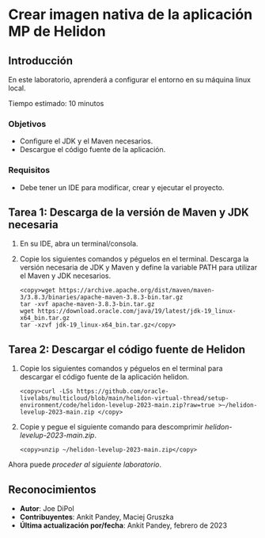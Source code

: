 # Crear imagen nativa de la aplicación MP de Helidon

## Introducción

En este laboratorio, aprenderá a configurar el entorno en su máquina linux local.

Tiempo estimado: 10 minutos

### Objetivos

*   Configure el JDK y el Maven necesarios.
*   Descargue el código fuente de la aplicación.

### Requisitos

*   Debe tener un IDE para modificar, crear y ejecutar el proyecto.

## Tarea 1: Descarga de la versión de Maven y JDK necesaria

1.  En su IDE, abra un terminal/consola.
    
2.  Copie los siguientes comandos y péguelos en el terminal. Descarga la versión necesaria de JDK y Maven y define la variable PATH para utilizar el Maven y JDK necesarios.
    
        <copy>wget https://archive.apache.org/dist/maven/maven-3/3.8.3/binaries/apache-maven-3.8.3-bin.tar.gz
        tar -xvf apache-maven-3.8.3-bin.tar.gz
        wget https://download.oracle.com/java/19/latest/jdk-19_linux-x64_bin.tar.gz
        tar -xzvf jdk-19_linux-x64_bin.tar.gz</copy>
        

## Tarea 2: Descargar el código fuente de Helidon

1.  Copie los siguientes comandos y péguelos en el terminal para descargar el código fuente de la aplicación helidon.
    
        <copy>curl -LSs https://github.com/oracle-livelabs/multicloud/blob/main/helidon-virtual-thread/setup-environment/code/helidon-levelup-2023-main.zip?raw=true >~/helidon-levelup-2023-main.zip </copy>
        
2.  Copie y pegue el siguiente comando para descomprimir _helidon-levelup-2023-main.zip_.
    
        <copy>unzip ~/helidon-levelup-2023-main.zip</copy>
        

Ahora puede _proceder al siguiente laboratorio_.

## Reconocimientos

*   **Autor**: Joe DiPol
*   **Contribuyentes**: Ankit Pandey, Maciej Gruszka
*   **Última actualización por/fecha**: Ankit Pandey, febrero de 2023